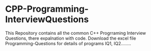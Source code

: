 # CPP-Programming-InterviewQuestions
This Repository contains all the common C++ Progrraming Interview Questions, there expalnation with code. Download the excel file Programming-Questions for details of programs IQ1, IQ2........
